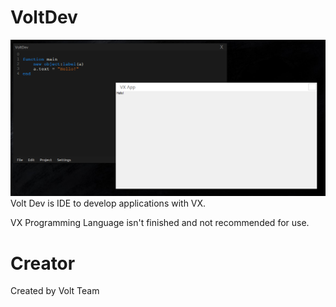 # VoltDev
![Screenshoot](https://github.com/qrai/VoltDev/blob/master/img/vx.PNG?raw=true)
Volt Dev is IDE to develop applications with VX.

VX Programming Language isn't finished and not recommended for use.
# Creator
Created by Volt Team
